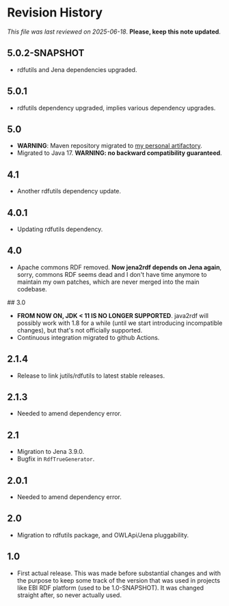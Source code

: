# Revision History

*This file was last reviewed on 2025-06-18*. **Please, keep this note updated**.


## 5.0.2-SNAPSHOT
* rdfutils and Jena dependencies upgraded.


## 5.0.1
* rdfutils dependency upgraded, implies various dependency upgrades.


## 5.0
* **WARNING**: Maven repository migrated to [my personal artifactory](https://artifactory.marcobrandizi.info/#/public).
* Migrated to Java 17. **WARNING: no backward compatibility guaranteed**.


## 4.1
* Another rdfutils dependency update.


## 4.0.1
* Updating rdfutils dependency.


## 4.0
* Apache commons RDF removed. **Now jena2rdf depends on Jena again**, sorry, commons RDF seems dead and I 
  don't have time anymore to maintain my own patches, which are never merged into the main codebase.


## 3.0
* **FROM NOW ON, JDK < 11 IS NO LONGER SUPPORTED**. java2rdf will possibly work with 1.8 for a
  while (until we start introducing incompatible changes), but that's not officially 
  supported.
* Continuous integration migrated to github Actions.


## 2.1.4
* Release to link jutils/rdfutils to latest stable releases.


## 2.1.3
* Needed to amend dependency error.


## 2.1
* Migration to Jena 3.9.0.
* Bugfix in `RdfTrueGenerator`.


## 2.0.1
* Needed to amend dependency error.
 
  
## 2.0
* Migration to rdfutils package, and OWLApi/Jena pluggability.


## 1.0
* First actual release. This was made before substantial changes and with the purpose to keep some track of the version that was used in projects like EBI RDF platform (used to be 1.0-SNAPSHOT). It was changed straight after, so never actually used.
